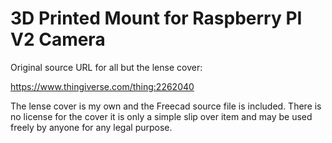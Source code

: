 # 3D Printed Mount for Raspberry PI V2 Camera

Original source URL for all but the lense cover:

https://www.thingiverse.com/thing:2262040

The lense cover is my own and the Freecad source file is included.
There is no license for the cover it is only a simple slip over item and may be 
used freely by anyone for any legal purpose.

